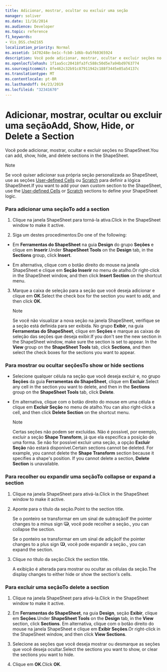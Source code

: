 ```yaml
---
title: Adicionar, mostrar, ocultar ou excluir uma seção
manager: soliver
ms.date: 11/16/2014
ms.audience: Developer
ms.topic: reference
f1_keywords:
- Vis_DSS.chm2165
localization_priority: Normal
ms.assetid: 1470248e-be1c-fcb0-1d6b-0a5f60365924
description: Você pode adicionar, mostrar, ocultar e excluir seções no ShapeSheet.
ms.openlocfilehash: 1f1aa5cc20418fa3fc588c50d5e7a94bd9763774
ms.sourcegitcommit: 8fe462c32b91c87911942c188f3445e85a54137c
ms.translationtype: MT
ms.contentlocale: pt-BR
ms.lasthandoff: 04/23/2019
ms.locfileid: "32341670"
---
```

# <a name="add-show-hide-or-delete-a-section"></a><span data-ttu-id="286f0-103">Adicionar, mostrar, ocultar ou excluir uma seção</span><span class="sxs-lookup"><span data-stu-id="286f0-103">Add, Show, Hide, or Delete a Section</span></span>

<span data-ttu-id="286f0-104">Você pode adicionar, mostrar, ocultar e excluir seções no ShapeSheet.</span><span class="sxs-lookup"><span data-stu-id="286f0-104">You can add, show, hide, and delete sections in the ShapeSheet.</span></span>
  
> [!NOTE]
> <span data-ttu-id="286f0-105">Se você quiser adicionar sua própria seção personalizada ao ShapeSheet, use as seções [User-defined Cells](user-defined-cells-section.md) ou [Scratch](scratch-section.md) para definir a lógica ShapeSheet.</span><span class="sxs-lookup"><span data-stu-id="286f0-105">If you want to add your own custom section to the ShapeSheet, use the [User-defined Cells](user-defined-cells-section.md) or [Scratch](scratch-section.md) sections to define your ShapeSheet logic.</span></span> 
  
### <a name="to-add-a-section"></a><span data-ttu-id="286f0-106">Para adicionar uma seção</span><span class="sxs-lookup"><span data-stu-id="286f0-106">To add a section</span></span>

1. <span data-ttu-id="286f0-107">Clique na janela ShapeSheet para torná-la ativa.</span><span class="sxs-lookup"><span data-stu-id="286f0-107">Click in the ShapeSheet window to make it active.</span></span>
    
2. <span data-ttu-id="286f0-108">Siga um destes procedimentos:</span><span class="sxs-lookup"><span data-stu-id="286f0-108">Do one of the following:</span></span>
    
  - <span data-ttu-id="286f0-109">Em **Ferramentas do ShapeSheet** na guia **Design** do grupo **Seções** e clique em **Inserir**.</span><span class="sxs-lookup"><span data-stu-id="286f0-109">Under **ShapeSheet Tools** on the **Design** tab, in the **Sections** group, click **Insert**.</span></span>
    
  - <span data-ttu-id="286f0-110">Em alternativa, clique com o botão direito do mouse na janela ShapeSheet e clique em **Seção Inserir** no menu de atalho.</span><span class="sxs-lookup"><span data-stu-id="286f0-110">Or right-click in the ShapeSheet window, and then click **Insert Section** on the shortcut menu.</span></span> 
    
3. <span data-ttu-id="286f0-111">Marque a caixa de seleção para a seção que você deseja adicionar e clique em **OK**.</span><span class="sxs-lookup"><span data-stu-id="286f0-111">Select the check box for the section you want to add, and then click **OK**.</span></span>
    
    > [!NOTE]
    >  <span data-ttu-id="286f0-p101">Se você não visualizar a nova seção na janela ShapeSheet, verifique se a seção está definida para ser exibida. No grupo **Exibir**, na guia **Ferramentas do ShapeSheet**, clique em **Seções** e marque as caixas de seleção das seções que deseja exibir.</span><span class="sxs-lookup"><span data-stu-id="286f0-p101">If you don't see the new section in the ShapeSheet window, make sure the section is set to appear. In the **View** group on the **ShapeSheet Tools** tab, click **Sections**, and then select the check boxes for the sections you want to appear.</span></span> 
  
### <a name="to-show-or-hide-sections"></a><span data-ttu-id="286f0-114">Para mostrar ou ocultar seções</span><span class="sxs-lookup"><span data-stu-id="286f0-114">To show or hide sections</span></span>

- <span data-ttu-id="286f0-115">Selecione qualquer célula na seção que você deseja excluir e, no grupo **Seções** da guia **Ferramentas do ShapeSheet**, clique em **Excluir**.</span><span class="sxs-lookup"><span data-stu-id="286f0-115">Select any cell in the section you want to delete, and then in the **Sections** group on the **ShapeSheet Tools** tab, click **Delete**.</span></span>
    
- <span data-ttu-id="286f0-116">Em alternativa, clique com o botão direito do mouse em uma célula e clique em **Excluir Seção** no menu de atalho.</span><span class="sxs-lookup"><span data-stu-id="286f0-116">You can also right-click a cell, and then click **Delete Section** on the shortcut menu.</span></span> 
    
    > [!NOTE]
    >  <span data-ttu-id="286f0-p102">Certas seções não podem ser excluídas. Não é possível, por exemplo, excluir a seção **Shape Transform**, já que ela especifica a posição de uma forma. Se não for possível excluir uma seção, a opção **Excluir Seção** não estará disponível.</span><span class="sxs-lookup"><span data-stu-id="286f0-p102">Certain sections cannot be deleted. For example, you cannot delete the **Shape Transform** section because it specifies a shape's position. If you cannot delete a section, **Delete Section** is unavailable.</span></span> 
  
### <a name="to-collapse-or-expand-a-section"></a><span data-ttu-id="286f0-120">Para recolher ou expandir uma seção</span><span class="sxs-lookup"><span data-stu-id="286f0-120">To collapse or expand a section</span></span>

1. <span data-ttu-id="286f0-121">Clique na janela ShapeSheet para ativá-la.</span><span class="sxs-lookup"><span data-stu-id="286f0-121">Click in the ShapeSheet window to make it active.</span></span>
    
2. <span data-ttu-id="286f0-122">Aponte para o título da seção.</span><span class="sxs-lookup"><span data-stu-id="286f0-122">Point to the section title.</span></span>
    
    <span data-ttu-id="286f0-123">Se o ponteiro se transformar em um sinal de subtração</span><span class="sxs-lookup"><span data-stu-id="286f0-123">If the pointer changes to a minus sign</span></span> ![Se o ponteiro se transformar em um sinal de subtração, recolha a seção](media/IC_SSMinus_ZA07645855.gif)<span data-ttu-id="286f0-125">, você pode recolher a seção.</span><span class="sxs-lookup"><span data-stu-id="286f0-125">, you can collapse the section.</span></span>
    
    <span data-ttu-id="286f0-126">Se o ponteiro se transformar em um sinal de adição</span><span class="sxs-lookup"><span data-stu-id="286f0-126">If the pointer changes to a plus sign</span></span> ![Se o ponteiro se transformar em um sinal de adição, expanda a seção](media/IC_SSPlus_ZA07645856.gif)<span data-ttu-id="286f0-128">, você pode expandir a seção.</span><span class="sxs-lookup"><span data-stu-id="286f0-128">, you can expand the section.</span></span>
    
3. <span data-ttu-id="286f0-129">Clique no título da seção.</span><span class="sxs-lookup"><span data-stu-id="286f0-129">Click the section title.</span></span>
    
    <span data-ttu-id="286f0-130">A exibição é alterada para mostrar ou ocultar as células da seção.</span><span class="sxs-lookup"><span data-stu-id="286f0-130">The display changes to either hide or show the section's cells.</span></span>
    
### <a name="to-delete-a-section"></a><span data-ttu-id="286f0-131">Para excluir uma seção</span><span class="sxs-lookup"><span data-stu-id="286f0-131">To delete a section</span></span>

1. <span data-ttu-id="286f0-132">Clique na janela ShapeSheet para ativá-la.</span><span class="sxs-lookup"><span data-stu-id="286f0-132">Click in the ShapeSheet window to make it active.</span></span>
    
2. <span data-ttu-id="286f0-133">Em **Ferramentas do ShapeSheet**, na guia **Design**, seção **Exibir**, clique em **Seções**.</span><span class="sxs-lookup"><span data-stu-id="286f0-133">Under **ShapeSheet Tools** on the **Design** tab, in the **View** section, click **Sections**.</span></span> <span data-ttu-id="286f0-134">Em alternativa, clique com o botão direito do mouse na janela ShapeSheet e clique em **Exibir Seções**.</span><span class="sxs-lookup"><span data-stu-id="286f0-134">Or right-click in the ShapeSheet window, and then click **View Sections**.</span></span>
    
3. <span data-ttu-id="286f0-135">Selecione as seções que você deseja mostrar ou desmarque as seções que você deseja ocultar.</span><span class="sxs-lookup"><span data-stu-id="286f0-135">Select the sections you want to show, or clear the sections you want to hide.</span></span>
    
4. <span data-ttu-id="286f0-136">Clique em **OK**.</span><span class="sxs-lookup"><span data-stu-id="286f0-136">Click **OK**.</span></span>
    

